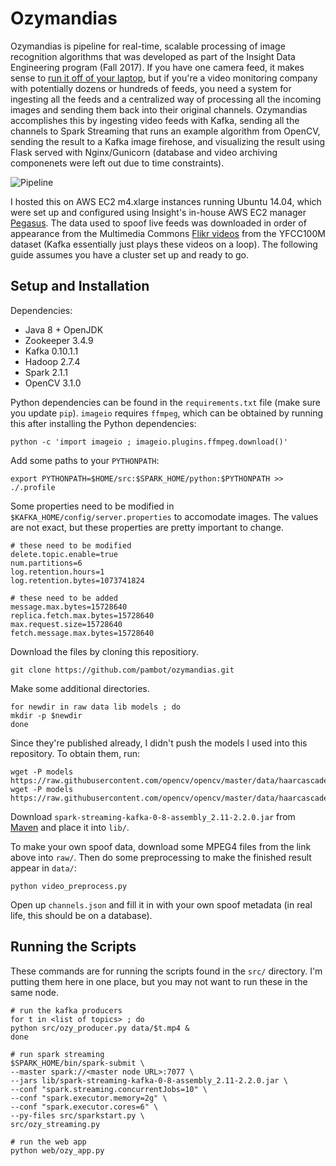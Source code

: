 # Ozymandias
Ozymandias is pipeline for real-time, scalable processing of image recognition algorithms that was developed as part of the Insight Data Engineering program (Fall 2017). If you have one camera feed, it makes sense to [run it off of your laptop](https://blog.miguelgrinberg.com/post/video-streaming-with-flask), but if you're a video monitoring company with potentially dozens or hundreds of feeds, you need a system for ingesting all the feeds and a centralized way of processing all the incoming images and sending them back into their original channels. Ozymandias accomplishes this by ingesting video feeds with Kafka, sending all the channels to Spark Streaming that runs an example algorithm from OpenCV, sending the result to a Kafka image firehose, and visualizing the result using Flask served with Nginx/Gunicorn (database and video archiving componenets were left out due to time constraints).

![Pipeline](https://github.com/pambot/ozymandias/blob/master/pipeline.png)

I hosted this on AWS EC2 m4.xlarge instances running Ubuntu 14.04, which were set up and configured using Insight's in-house AWS EC2 manager [Pegasus](https://github.com/InsightDataScience/pegasus). The data used to spoof live feeds was downloaded in order of appearance from the Multimedia Commons [Flikr videos](http://multimedia-commons.s3-website-us-west-2.amazonaws.com/?prefix=data/videos/mp4/) from the YFCC100M dataset (Kafka essentially just plays these videos on a loop). The following guide assumes you have a cluster set up and ready to go.

## Setup and Installation
Dependencies:
* Java 8 + OpenJDK
* Zookeeper 3.4.9
* Kafka 0.10.1.1
* Hadoop 2.7.4
* Spark 2.1.1
* OpenCV 3.1.0

Python dependencies can be found in the `requirements.txt` file (make sure you update `pip`). `imageio` requires `ffmpeg`, which can be obtained by running this after installing the Python dependencies:

    python -c 'import imageio ; imageio.plugins.ffmpeg.download()'

Add some paths to your `PYTHONPATH`:

    export PYTHONPATH=$HOME/src:$SPARK_HOME/python:$PYTHONPATH >> ./.profile

Some properties need to be modified in `$KAFKA_HOME/config/server.properties` to accomodate images. The values are not exact, but these properties are pretty important to change.

    # these need to be modified
    delete.topic.enable=true
    num.partitions=6
    log.retention.hours=1
    log.retention.bytes=1073741824
    
    # these need to be added
    message.max.bytes=15728640
    replica.fetch.max.bytes=15728640
    max.request.size=15728640
    fetch.message.max.bytes=15728640

Download the files by cloning this repositiory.

    git clone https://github.com/pambot/ozymandias.git

Make some additional directories.

    for newdir in raw data lib models ; do
    mkdir -p $newdir
    done

Since they're published already, I didn't push the models I used into this repository. To obtain them, run:

    wget -P models https://raw.githubusercontent.com/opencv/opencv/master/data/haarcascades/haarcascade_frontalface_default.xml
    wget -P models https://raw.githubusercontent.com/opencv/opencv/master/data/haarcascades/haarcascade_profileface.xml

Download `spark-streaming-kafka-0-8-assembly_2.11-2.2.0.jar` from [Maven](https://mvnrepository.com/artifact/org.apache.spark/spark-streaming-kafka-0-8-assembly_2.11/2.2.0) and place it into `lib/`.

To make your own spoof data, download some MPEG4 files from the link above into `raw/`. Then do some preprocessing to make the finished result appear in `data/`:

    python video_preprocess.py

Open up `channels.json` and fill it in with your own spoof metadata (in real life, this should be on a database).

## Running the Scripts
These commands are for running the scripts found in the `src/` directory. I'm putting them here in one place, but you may not want to run these in the same node.

    # run the kafka producers
    for t in <list of topics> ; do
    python src/ozy_producer.py data/$t.mp4 &
    done
    
    # run spark streaming
    $SPARK_HOME/bin/spark-submit \
    --master spark://<master node URL>:7077 \
    --jars lib/spark-streaming-kafka-0-8-assembly_2.11-2.2.0.jar \
    --conf "spark.streaming.concurrentJobs=10" \
    --conf "spark.executor.memory=2g" \
    --conf "spark.executor.cores=6" \
    --py-files src/sparkstart.py \
    src/ozy_streaming.py
    
    # run the web app
    python web/ozy_app.py

